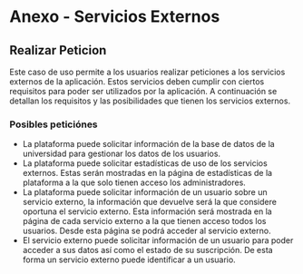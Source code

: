 # Anexo - Servicios Externos

## Realizar Peticion

Este caso de uso permite a los usuarios realizar peticiones a los servicios externos de la aplicación. Estos servicios deben cumplir con ciertos requisitos para poder ser utilizados por la aplicación.
A continuación se detallan los requisitos y las posibilidades que tienen los servicios externos.

### Posibles peticiónes

- La plataforma puede solicitar información de la base de datos de la universidad para gestionar los datos de los usuarios.
- La plataforma puede solicitar estadísticas de uso de los servicios externos. Estas serán mostradas en la página de estadísticas de la plataforma a la que solo tienen acceso los administradores.
- La plataforma puede solicitar información de un usuario sobre un servicio externo, la información que devuelve será la que considere oportuna el servicio externo. Esta información será mostrada en la página de cada servicio externo a la que tienen acceso todos los usuarios. Desde esta página se podrá acceder al servicio externo.
- El servicio externo puede solicitar información de un usuario para poder acceder a sus datos así como el estado de su suscripción. De esta forma un servicio externo puede identificar a un usuario.
